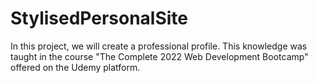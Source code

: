 # StylisedPersonalSite
In this project, we will create a professional profile. This knowledge was taught in the course "The Complete 2022 Web Development Bootcamp" offered on the Udemy platform.
